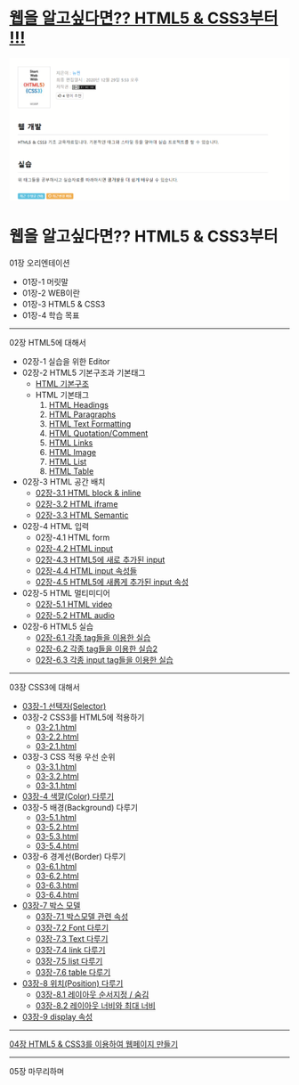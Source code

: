 # [웹을 알고싶다면?? HTML5 & CSS3부터 !!!](https://wikidocs.net/book/4701)

![](README.png)

# 웹을 알고싶다면?? HTML5 & CSS3부터

01장 오리엔테이션

- 01장-1 머릿말
- 01장-2 WEB이란
- 01장-3 HTML5 & CSS3
- 01장-4 학습 목표

---

02장 HTML5에 대해서

- 02장-1 실습을 위한 Editor
- 02장-2 HTML5 기본구조과 기본태그
  - [HTML 기본구조](02-2.0.html)
  - HTML 기본태그
    1. [HTML Headings](02-2.1.html)
    2. [HTML Paragraphs](02-2.2.html)
    3. [HTML Text Formatting](02-2.3.html)
    4. [HTML Quotation/Comment](02-2.4.html)
    5. [HTML Links](02-2.5.html)
    6. [HTML Image](02-2.6.html)
    7. [HTML List](02-2.7.html)
    8. [HTML Table](02-2.8.html)
- 02장-3 HTML 공간 배치
  - [02장-3.1 HTML block & inline](02-3.1.html)
  - [02장-3.2 HTML iframe](02-3.2.html)
  - [02장-3.3 HTML Semantic](02-3.3.html)
- 02장-4 HTML 입력
  - 02장-4.1 HTML form
  - [02장-4.2 HTML input](02-4.2.html)
  - [02장-4.3 HTML5에 새로 추가된 input](02-4.3.html)
  - [02장-4.4 HTML input 속성들](02-4.4.html)
  - [02장-4.5 HTML5에 새롭게 추가된 input 속성](02-4.5.html)
- 02장-5 HTML 멀티미디어
  - [02장-5.1 HTML video](02-5.1.html)
  - [02장-5.2 HTML audio](02-5.2.html)
- 02장-6 HTML5 실습
  - [02장-6.1 각종 tag들을 이용한 실습](02-6.1.html)
  - [02장-6.2 각종 tag들을 이용한 실습2](02-6.2.html)
  - [02장-6.3 각종 input tag들을 이용한 실습](02-6.3.html)

---

03장 CSS3에 대해서

- [03장-1 선택자(Selector)](03-1.html)
- 03장-2 CSS3를 HTML5에 적용하기
  - [03-2.1.html](03-2.1.html)
  - [03-2.2.html](03-2.2.html)
  - [03-2.1.html](03-2.3.html)
- 03장-3 CSS 적용 우선 순위
  - [03-3.1.html](03-3.1.html)
  - [03-3.2.html](03-3.2.html)
  - [03-3.1.html](03-3.3.html)
- [03장-4 색깔(Color) 다루기](03-4.html)
- 03장-5 배경(Background) 다루기
  - [03-5.1.html](03-5.1.html)
  - [03-5.2.html](03-5.2.html)
  - [03-5.3.html](03-5.3.html)
  - [03-5.4.html](03-5.4.html)
- 03장-6 경계선(Border) 다루기
  - [03-6.1.html](03-6.1.html)
  - [03-6.2.html](03-6.2.html)
  - [03-6.3.html](03-6.3.html)
  - [03-6.4.html](03-6.4.html)
- [03장-7 박스 모델](03-7.0.html)
  - [03장-7.1 박스모델 관련 속성](03-7.1.html)
  - [03장-7.2 Font 다루기](03-7.2.html)
  - [03장-7.3 Text 다루기](03-7.3.html)
  - [03장-7.4 link 다루기](03-7.4.html)
  - [03장-7.5 list 다루기](03-7.5.html)
  - [03장-7.6 table 다루기](03-7.6.html)
- [03장-8 위치(Position) 다루기](03-8.0.html)
  - [03장-8.1 레이아웃 순서지정 / 숨김](03-8.1.html)
  - [03장-8.2 레이아웃 너비와 최대 너비](03-8.2.html)
- [03장-9 display 속성](03-9.0.html)

---

[04장 HTML5 & CSS3를 이용하여 웹페이지 만들기](04.html)

---

05장 마무리하며
